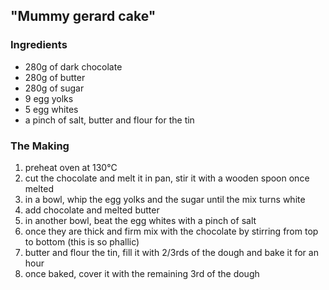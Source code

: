 ## "Mummy gerard cake" ##

### Ingredients ###

* 280g of dark chocolate
* 280g of butter
* 280g of sugar
* 9 egg yolks
* 5 egg whites
* a pinch of salt, butter and flour for the tin

### The Making ###

1. preheat oven at 130°C
2. cut the chocolate and melt it in  pan, stir it with a wooden spoon once melted
3. in a bowl, whip the egg yolks and the sugar until the mix turns white
4. add chocolate and melted butter
5. in another bowl, beat the egg whites with a pinch of salt
6. once they are thick and firm mix with the chocolate by stirring from top to bottom (this is so phallic)
7. butter and flour the tin, fill it with 2/3rds of the dough and bake it for an hour
8. once baked, cover it with the remaining 3rd of the dough
